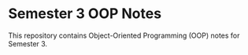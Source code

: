 # Semester 3 OOP Notes

This repository contains Object-Oriented Programming (OOP) notes for Semester 3.
